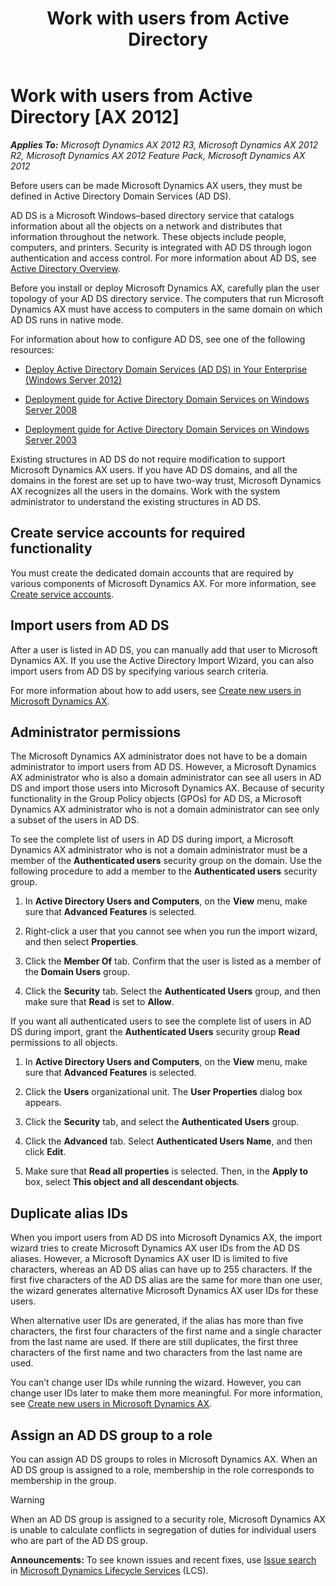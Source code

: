 ﻿---
title: Work with users from Active Directory
TOCTitle: Work with users from Active Directory
ms:assetid: e503f808-e3de-456a-8f07-409e2c06326e
ms:mtpsurl: https://technet.microsoft.com/en-us/library/Aa497043(v=AX.60)
ms:contentKeyID: 39555423
ms.date: 05/02/2014
mtps_version: v=AX.60
---

# Work with users from Active Directory [AX 2012]


_**Applies To:** Microsoft Dynamics AX 2012 R3, Microsoft Dynamics AX 2012 R2, Microsoft Dynamics AX 2012 Feature Pack, Microsoft Dynamics AX 2012_

Before users can be made Microsoft Dynamics AX users, they must be defined in Active Directory Domain Services (AD DS).

AD DS is a Microsoft Windows–based directory service that catalogs information about all the objects on a network and distributes that information throughout the network. These objects include people, computers, and printers. Security is integrated with AD DS through logon authentication and access control. For more information about AD DS, see [Active Directory Overview](http://go.microsoft.com/fwlink/?linkid=47868).

Before you install or deploy Microsoft Dynamics AX, carefully plan the user topology of your AD DS directory service. The computers that run Microsoft Dynamics AX must have access to computers in the same domain on which AD DS runs in native mode.

For information about how to configure AD DS, see one of the following resources:

  - [Deploy Active Directory Domain Services (AD DS) in Your Enterprise (Windows Server 2012)](http://technet.microsoft.com/en-us/library/hh472160.aspx)

  - [Deployment guide for Active Directory Domain Services on Windows Server 2008](http://go.microsoft.com/fwlink/?linkid=164995)

  - [Deployment guide for Active Directory Domain Services on Windows Server 2003](http://go.microsoft.com/fwlink/?linkid=164994)

Existing structures in AD DS do not require modification to support Microsoft Dynamics AX users. If you have AD DS domains, and all the domains in the forest are set up to have two-way trust, Microsoft Dynamics AX recognizes all the users in the domains. Work with the system administrator to understand the existing structures in AD DS.

## Create service accounts for required functionality

You must create the dedicated domain accounts that are required by various components of Microsoft Dynamics AX. For more information, see [Create service accounts](create-service-accounts.md).

## Import users from AD DS

After a user is listed in AD DS, you can manually add that user to Microsoft Dynamics AX. If you use the Active Directory Import Wizard, you can also import users from AD DS by specifying various search criteria.

For more information about how to add users, see [Create new users in Microsoft Dynamics AX](create-new-users-in-microsoft-dynamics-ax.md).

## Administrator permissions

The Microsoft Dynamics AX administrator does not have to be a domain administrator to import users from AD DS. However, a Microsoft Dynamics AX administrator who is also a domain administrator can see all users in AD DS and import those users into Microsoft Dynamics AX. Because of security functionality in the Group Policy objects (GPOs) for AD DS, a Microsoft Dynamics AX administrator who is not a domain administrator can see only a subset of the users in AD DS.

To see the complete list of users in AD DS during import, a Microsoft Dynamics AX administrator who is not a domain administrator must be a member of the **Authenticated users** security group on the domain. Use the following procedure to add a member to the **Authenticated users** security group.

1.  In **Active Directory Users and Computers**, on the **View** menu, make sure that **Advanced Features** is selected.

2.  Right-click a user that you cannot see when you run the import wizard, and then select **Properties**.

3.  Click the **Member Of** tab. Confirm that the user is listed as a member of the **Domain Users** group.

4.  Click the **Security** tab. Select the **Authenticated Users** group, and then make sure that **Read** is set to **Allow**.

If you want all authenticated users to see the complete list of users in AD DS during import, grant the **Authenticated Users** security group **Read** permissions to all objects.

1.  In **Active Directory Users and Computers**, on the **View** menu, make sure that **Advanced Features** is selected.

2.  Click the **Users** organizational unit. The **User Properties** dialog box appears.

3.  Click the **Security** tab, and select the **Authenticated Users** group.

4.  Click the **Advanced** tab. Select **Authenticated Users Name**, and then click **Edit**.

5.  Make sure that **Read all properties** is selected. Then, in the **Apply to** box, select **This object and all descendant objects**.

## Duplicate alias IDs

When you import users from AD DS into Microsoft Dynamics AX, the import wizard tries to create Microsoft Dynamics AX user IDs from the AD DS aliases. However, a Microsoft Dynamics AX user ID is limited to five characters, whereas an AD DS alias can have up to 255 characters. If the first five characters of the AD DS alias are the same for more than one user, the wizard generates alternative Microsoft Dynamics AX user IDs for these users.

When alternative user IDs are generated, if the alias has more than five characters, the first four characters of the first name and a single character from the last name are used. If there are still duplicates, the first three characters of the first name and two characters from the last name are used.

You can’t change user IDs while running the wizard. However, you can change user IDs later to make them more meaningful. For more information, see [Create new users in Microsoft Dynamics AX](create-new-users-in-microsoft-dynamics-ax.md).

## Assign an AD DS group to a role

You can assign AD DS groups to roles in Microsoft Dynamics AX. When an AD DS group is assigned to a role, membership in the role corresponds to membership in the group.


> [!WARNING]
> <P>When an AD DS group is assigned to a security role, Microsoft Dynamics AX is unable to calculate conflicts in segregation of duties for individual users who are part of the AD DS group.</P>


  
**Announcements:** To see known issues and recent fixes, use [Issue search](http://go.microsoft.com/fwlink/?linkid=389258) in [Microsoft Dynamics Lifecycle Services](http://go.microsoft.com/fwlink/?linkid=306505) (LCS).

